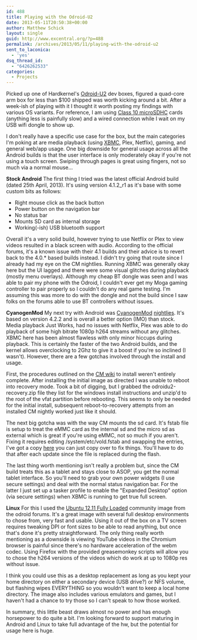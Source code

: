 ```yaml
---
id: 488
title: Playing with the Odroid-U2
date: 2013-05-11T20:50:38+00:00
author: Matthew Schick
layout: single
guid: http://www.excentral.org/?p=488
permalink: /archives/2013/05/11/playing-with-the-odroid-u2
sent_to_laconica:
  - 'yes'
dsq_thread_id:
  - "6426262533"
categories:
  - Projects
---
```

Picked up one of Hardkernel's <a href="http://www.hardkernel.com/renewal_2011/products/prdt_info.php" title="Odroid-U2" target="_blank">Odroid-U2</a> dev boxes, figured a quad-core arm box for less than $100 shipped was worth kicking around a bit.  After a week-ish of playing with it I thought it worth posting my findings with various OS variants.  For reference, I am using <a href="http://www.amazon.com/gp/product/B0058GH4U0/ref=as_li_ss_tl?ie=UTF8&camp=1789&creative=390957&creativeASIN=B0058GH4U0&linkCode=as2&tag=excentral-20" target="_blank">Class 10 microSDHC</a> cards (anything less is painfully slow) and a wired connection while I wait on my USB wifi dongle to show up.

I don't really have a specific use case for the box, but the main categories I'm poking at are media playback (using <a href="http://forum.xbmc.org/showthread.php?tid=152005" title="XBMC libstagefright builds">XBMC</a>, Plex, Netflix), gaming, and general web/app usage.  One big downside for general usage across all the Android builds is that the user interface is only moderately okay if you're not using a touch screen.  Swiping through pages is great using fingers, not so much via a normal mouse...

<strong>Stock Android</strong>
The first thing I tried was the latest official Android build (dated 25th April, 2013).  It's using version 4.1.2_r1 as it's base with some custom bits as follows:
<ul>
	<li>Right mouse click as the back button</li>
	<li>Power button on the navigation bar</li>
	<li>No status bar</li>
	<li>Mounts SD card as internal storage</li>
	<li>Working(-ish) USB bluetooth support</li>
</ul>
Overall it's a very solid build, however trying to use Netflix or Plex to view videos resulted in a black screen with audio.  According to the official forums, it's a known issue with their 4.1 builds and their advice is to revert back to the 4.0.* based builds instead.  I didn't try going that route since I already had my eye on the CM nightlies.  Running XBMC was generally okay here but the UI lagged and there were some visual glitches during playback (mostly menu overlays).  Although my cheap BT dongle was seen and I was able to pair my phone with the Odroid, I couldn't ever get my Moga gaming controller to pair properly so I couldn't do any real game testing.  I'm assuming this was more to do with the dongle and not the build since I saw folks on the forums able to use BT controllers without issues.

<strong>CyanogenMod</strong>
My next try with Android was <a href="http://www.cyanogenmod.org/" title="CyanogenMod">CyanogenMod</a> <a href="http://get.cm/?device=odroidu2" title="Latest Builds">nightlies</a>.  It's based on version 4.2.2 and is overall a better option (IMO) than stock.  Media playback Just Works, had no issues with Netflix, Plex was able to do playback of some high bitrate 1080p h264 streams without any glitches.  XBMC here has been almost flawless with only minor hiccups during playback.  This is certainly the faster of the two Android builds, and the kernel allows overclocking to 2Ghz to give it a boost if you're so inclined (I wasn't).  However, there are a few gotchas involved through the install and usage.

First, the procedures outlined on the <a href="http://wiki.cyanogenmod.org/w/Install_CM_for_odroidu2">CM wiki</a> to install weren't entirely complete.  After installing the initial image as directed I was unable to reboot into recovery mode.  Took a bit of digging, but I grabbed the odroidu2-recovery.zip file they list for the windows install instructions and unzip'd to the root of the vfat partition before rebooting.  This seems to only be needed for the initial install, subsequent reboot-to-recovery attempts from an installed CM nightly worked just like it should.

The next big gotcha was with the way CM mounts the sd card.  It's fstab file is setup to treat the eMMC card as the internal sd and the micro sd as external which is great if you're using eMMC, not so much if you aren't.  Fixing it requires editing /system/etc/vold.fstab and swapping the entries, I've got a copy <a href="http://www.excentral.org/files/vold.fstab">here</a> you can just copy over to fix things. You'll have to do that after each update since the file is replaced during the flash.

The last thing worth mentioning isn't really a problem but, since the CM build treats this as a tablet and stays close to ASOP, you get the normal tablet interface.  So you'll need to grab your own power widgets (I use secure settings) and deal with the normal status navigation bar.  For the latter I just set up a tasker profile to enable the "Expanded Desktop" option (via secure settings) when XBMC is running to get true full screen.

<strong>Linux</strong>
For this I used the <a href="http://forum.odroid.com/viewtopic.php?f=8&t=1102" title="Ubuntu Fully Loaded">Ubuntu 12.11 Fully Loaded</a> community image from the odroid forums.  It's a great image with several full desktop environments to chose from, very fast and usable.  Using it out of the box on a TV screen requires tweaking DPI or font sizes to be able to read anything, but once that's done it's pretty straightforward.  The only thing really worth mentioning as a downside is viewing YouTube videos in the Chromium browser is painful since there's no hardware acceleration of the webm codec.  Using Firefox with the provided greasemonkey scripts will allow you to chose the h264 versions of the videos which do work at up to 1080p res without issue.

I think you could use this as a desktop replacement as long as you kept your home directory on either a secondary device (USB drive?) or NFS volume, but flashing wipes EVERYTHING so you wouldn't want to keep a local home directory.  The image also includes various emulators and games, but I haven't had a chance to try those so I can't speak to how those worked.

In summary, this little beast draws almost no power and has enough horsepower to do quite a bit.  I'm looking forward to support maturing in Android and Linux to take full advantage of the hw, but the potential for usage here is huge.